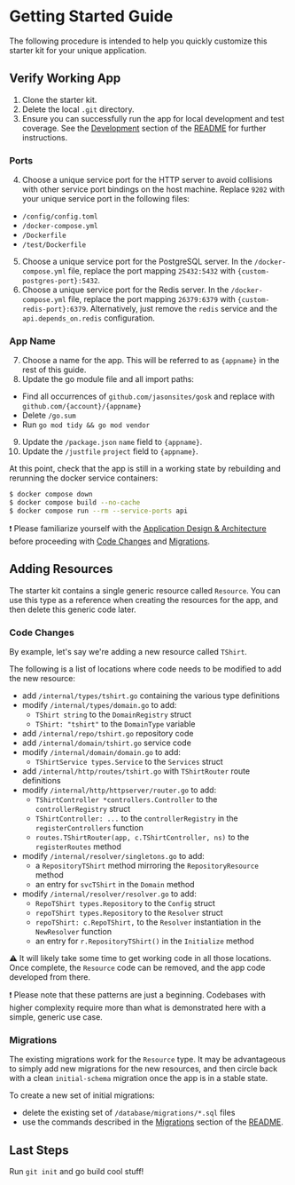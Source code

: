 # Getting Started Guide

The following procedure is intended to help you quickly customize this starter kit for your unique application.

## Verify Working App
1. Clone the starter kit.
2. Delete the local `.git` directory.
3. Ensure you can successfully run the app for local development and test coverage. See the [Development](../README.md#development) section of the [README](../README.md) for further instructions.

### Ports
4. Choose a unique service port for the HTTP server to avoid collisions with other service port bindings on the host machine. Replace `9202` with your unique service port in the following files:
  - `/config/config.toml`
  - `/docker-compose.yml`
  - `/Dockerfile`
  - `/test/Dockerfile`
5. Choose a unique service port for the PostgreSQL server. In the `/docker-compose.yml` file, replace the port mapping `25432:5432` with `{custom-postgres-port}:5432`.
6. Choose a unique service port for the Redis server. In the `/docker-compose.yml` file, replace the port mapping `26379:6379` with `{custom-redis-port}:6379`. Alternatively, just remove the `redis` service and the `api.depends_on.redis` configuration.

### App Name
7. Choose a name for the app. This will be referred to as `{appname}` in the rest of this guide.
8. Update the go module file and all import paths:
  - Find all occurrences of `github.com/jasonsites/gosk` and replace with `github.com/{account}/{appname}`
  - Delete `/go.sum`
  - Run `go mod tidy && go mod vendor`
9. Update the `/package.json` `name` field to `{appname}`.
10. Update the `/justfile` `project` field to `{appname}`.

At this point, check that the app is still in a working state by rebuilding and rerunning the docker service containers:
```sh
$ docker compose down
$ docker compose build --no-cache
$ docker compose run --rm --service-ports api
```
:exclamation: Please familiarize yourself with the [Application Design & Architecture](architecture.md) before proceeding with [Code Changes](#code-changes) and [Migrations](#migrations).

## Adding Resources
The starter kit contains a single generic resource called `Resource`. You can use this type as a reference when creating the resources for the app, and then delete this generic code later.

### Code Changes
By example, let's say we're adding a new resource called `TShirt`.

The following is a list of locations where code needs to be modified to add the new resource:
- add `/internal/types/tshirt.go` containing the various type definitions
- modify `/internal/types/domain.go` to add:
  - `TShirt string` to the `DomainRegistry` struct
  - `TShirt: "tshirt"` to the `DomainType` variable
- add `/internal/repo/tshirt.go` repository code
- add `/internal/domain/tshirt.go` service code
- modify `/internal/domain/domain.go` to add:
  - `TShirtService types.Service` to the `Services` struct
- add `/internal/http/routes/tshirt.go` with `TShirtRouter` route definitions
- modify `/internal/http/httpserver/router.go` to add:
  - `TShirtController *controllers.Controller` to the `controllerRegistry` struct
  - `TShirtController: ...` to the `controllerRegistry` in the `registerControllers` function
  - `routes.TShirtRouter(app, c.TShirtController, ns)` to the `registerRoutes` method
- modify `/internal/resolver/singletons.go` to add:
  - a `RepositoryTShirt` method mirroring the `RepositoryResource` method
  - an entry for `svcTShirt` in the `Domain` method
- modify `/internal/resolver/resolver.go` to add:
  - `RepoTShirt types.Repository` to the `Config` struct
  - `repoTShirt types.Repository` to the `Resolver` struct
  - `repoTShirt: c.RepoTShirt,` to the `Resolver` instantiation in the `NewResolver` function
  - an entry for `r.RepositoryTShirt()` in the `Initialize` method

:warning: It will likely take some time to get working code in all those locations. Once complete, the `Resource` code can be removed, and the app code developed from there.

:exclamation: Please note that these patterns are just a beginning. Codebases with higher complexity require more than what is demonstrated here with a simple, generic use case.

### Migrations
The existing migrations work for the `Resource` type. It may be advantageous to simply add new migrations for the new resources, and then circle back with a clean `initial-schema` migration once the app is in a stable state.

To create a new set of initial migrations:
  - delete the existing set of `/database/migrations/*.sql` files
  - use the commands described in the [Migrations](../README.md#migrations) section of the [README](../README.md).

## Last Steps
Run `git init` and go build cool stuff!
